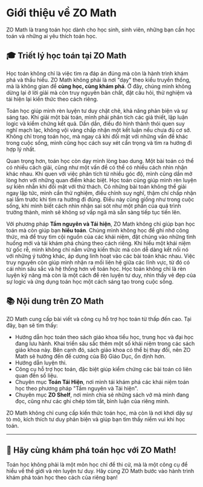 # Giới thiệu về ZO Math

ZO Math là trang toán học dành cho học sinh, sinh viên, những bạn cần học toán và những ai yêu thích toán học.

## 🎓 Triết lý học toán tại ZO Math  
Học toán không chỉ là việc tìm ra đáp án đúng mà còn là hành trình khám phá và thấu hiểu. ZO Math không phải là nơi "dạy" theo kiểu truyền thống, mà là không gian để **cùng học, cùng khám phá**. Ở đây, chúng mình không dừng lại ở lời giải mà còn truy nguyên bản chất, đặt câu hỏi, thử nghiệm và tái hiện lại kiến thức theo cách riêng.  

Toán học giúp mình rèn luyện tư duy chặt chẽ, khả năng phản biện và sự sáng tạo. Khi giải một bài toán, mình phải phân tích các giả thiết, lập luận logic và kiểm chứng kết quả. Dần dần, điều đó hình thành thói quen suy nghĩ mạch lạc, không vội vàng chấp nhận một kết luận nếu chưa đủ cơ sở. Không chỉ trong toán học, mà ngay cả khi đối mặt với những vấn đề khác trong cuộc sống, mình cũng học cách suy xét cẩn trọng và tìm ra hướng đi hợp lý nhất.  

Quan trọng hơn, toán học còn dạy mình lòng bao dung. Một bài toán có thể có nhiều cách giải, cũng như một vấn đề có thể có nhiều cách nhìn nhận khác nhau. Khi quen với việc phân tích từ nhiều góc độ, mình cũng dần mở lòng hơn với những quan điểm khác biệt. Học toán cũng giúp mình rèn luyện sự kiên nhẫn khi đối mặt với thử thách. Có những bài toán không thể giải ngay lập tức, mình cần thử nghiệm, điều chỉnh suy nghĩ, thậm chí chấp nhận sai lầm trước khi tìm ra hướng đi đúng. Điều này cũng giống như trong cuộc sống, khi mình biết cách nhìn nhận sai sót như một phần của quá trình trưởng thành, mình sẽ không sợ vấp ngã mà sẵn sàng tiếp tục tiến lên.  

Với phương pháp **Tầm nguyên và Tái hiện**, ZO Math không chỉ giúp bạn học toán mà còn giúp bạn **hiểu toán**. Chúng mình không học để ghi nhớ công thức, mà để truy tìm cội nguồn của các khái niệm, đặt chúng vào những tình huống mới và tái khám phá chúng theo cách riêng. Khi hiểu một khái niệm từ gốc rễ, mình không chỉ nắm vững kiến thức mà còn dễ dàng kết nối nó với những ý tưởng khác, áp dụng linh hoạt vào các bài toán khác nhau. Việc truy nguyên còn giúp mình nhận ra mối liên hệ giữa các lĩnh vực, từ đó có cái nhìn sâu sắc và hệ thống hơn về toán học. Học toán không chỉ là rèn luyện kỹ năng mà còn là một cách để rèn luyện tư duy, nhìn thấy vẻ đẹp của sự logic và ứng dụng toán học một cách sáng tạo trong cuộc sống.  

## 📚 Nội dung trên ZO Math
ZO Math cung cấp bài viết và công cụ hỗ trợ học toán từ thấp đến cao. Tại đây, bạn sẽ tìm thấy:

- Hướng dẫn học toán theo sách giáo khoa tiểu học, trung học và đại học đang lưu hành. Khai triển sâu sắc thêm một số khái niệm trong các sách giáo khoa này. Bên cạnh đó, sách giáo khoa có thể bị thay đổi, nên ZO Math sẽ hướng đến đề cương của Bộ Giáo Dục, ổn định hơn.
- Hướng dẫn luyện thi.
- Công cụ hỗ trợ học toán, đặc biệt giúp kiểm chứng các bài toán có liên quan đến số liệu.
- Chuyên mục **Toán Tái Hiện**, nơi mình tái khám phá các khái niệm toán học theo phương pháp "Tầm nguyên và Tái hiện".
- Chuyên mục **ZO Shelf**, nơi mình chia sẻ những sách vở mà mình đang đọc, cũng như các ghi chép tóm tắt, bình luận của riêng mình.

ZO Math không chỉ cung cấp kiến thức toán học, mà còn là nơi khơi dậy sự tò mò, kích thích tư duy phản biện và giúp bạn tìm thấy niềm vui khi học toán.

---

## 📢 Hãy cùng khám phá toán học với ZO Math!
Toán học không phải là một môn học chỉ để thi cử, mà là một công cụ để hiểu về thế giới và rèn luyện tư duy. Hãy cùng ZO Math bước vào hành trình khám phá toán học theo cách của riêng bạn!



